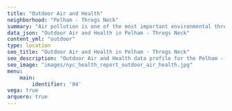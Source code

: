 ```yaml
---
title: "Outdoor Air and Health"
neighborhood: "Pelham - Throgs Neck"
summary: "Air pollution is one of the most important environmental threats to urban populations and while all people are exposed, pollutant emissions, levels of exposure, and population vulnerability vary across neighborhoods. Exposures to common air pollutants have been linked to respiratory and cardiovascular diseases, cancers, and premature deaths."
data_json: "Outdoor Air and Health in Pelham - Throgs Neck"
content_yml: "outdoor"
type: location
seo_title: "Outdoor Air and Health in Pelham - Throgs Neck"
seo_description: "Outdoor Air and Health data profile for the Pelham - Throgs Neck neighborhood of NYC."
seo_image: "images/nyc_health_report_outdoor_air_health.jpg"
menu:
    main:
        identifier: '04'
vega: true
arquero: true
---
```

